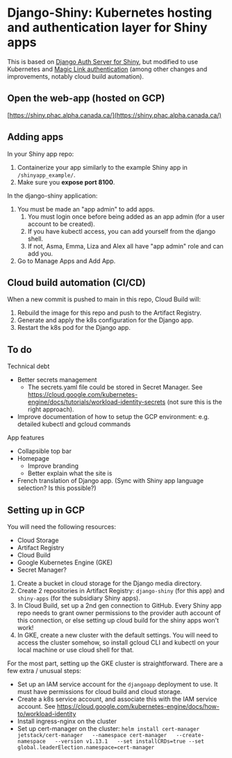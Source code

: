 # Django-Shiny: Kubernetes hosting and authentication layer for Shiny apps

This is based on [Django Auth Server for Shiny](https://pawamoy.github.io/posts/django-auth-server-for-shiny/), but modified to use Kubernetes and [Magic Link authentication](https://github.com/pyepye/django-magiclink) (among other changes and improvements, notably cloud build automation).

## Open the web-app (hosted on GCP)

[https://shiny.phac.alpha.canada.ca/](https://shiny.phac.alpha.canada.ca/)

## Adding apps

In your Shiny app repo:
1. Containerize your app similarly to the example Shiny app in `/shinyapp_example/`.
2. Make sure you **expose port 8100**.

In the django-shiny application:
1. You must be made an "app admin" to add apps.
   1. You must login once before being added as an app admin (for a user account to be created).
   2. If you have kubectl access, you can add yourself from the django shell.
   3. If not, Asma, Emma, Liza and Alex all have "app admin" role and can add you.
2. Go to Manage Apps and Add App.
  
## Cloud build automation (CI/CD)

When a new commit is pushed to main in this repo, Cloud Build will:
1. Rebuild the image for this repo and push to the Artifact Registry.
2. Generate and apply the k8s configuration for the Django app.
3. Restart the k8s pod for the Django app.

## To do

Technical debt
- Better secrets management
  - The secrets.yaml file could be stored in Secret Manager. See https://cloud.google.com/kubernetes-engine/docs/tutorials/workload-identity-secrets (not sure this is the right approach).
- Improve documentation of how to setup the GCP environment: e.g. detailed kubectl and gcloud commands

App features
- Collapsible top bar
- Homepage
  - Improve branding
  - Better explain what the site is
- French translation of Django app. (Sync with Shiny app language selection? Is this possible?)

## Setting up in GCP

You will need the following resources:
* Cloud Storage
* Artifact Registry
* Cloud Build
* Google Kubernetes Engine (GKE)
* Secret Manager?

1. Create a bucket in cloud storage for the Django media directory.
2. Create 2 repositories in Artifact Registry: `django-shiny` (for this app) and `shiny-apps` (for the subsidiary Shiny apps).
3. In Cloud Build, set up a 2nd gen connection to GitHub. Every Shiny app repo needs to grant owner permissions to the provider auth account of this connection, or else setting up cloud build for the shiny apps won't work!
4. In GKE, create a new cluster with the default settings. You will need to access the cluster somehow, so install gcloud CLI and kubectl on your local machine or use cloud shell for that.

For the most part, setting up the GKE cluster is straightforward. There are a few extra / unusual steps:

* Set up an IAM service account for the `djangoapp` deployment to use. It must have permissions for cloud build and cloud storage.
* Create a k8s service account, and associate this with the IAM service account. See https://cloud.google.com/kubernetes-engine/docs/how-to/workload-identity
* Install ingress-nginx on the cluster
* Set up cert-manager on the cluster: `helm install cert-manager jetstack/cert-manager   --namespace cert-manager   --create-namespace   --version v1.13.1   --set installCRDs=true --set global.leaderElection.namespace=cert-manager`
